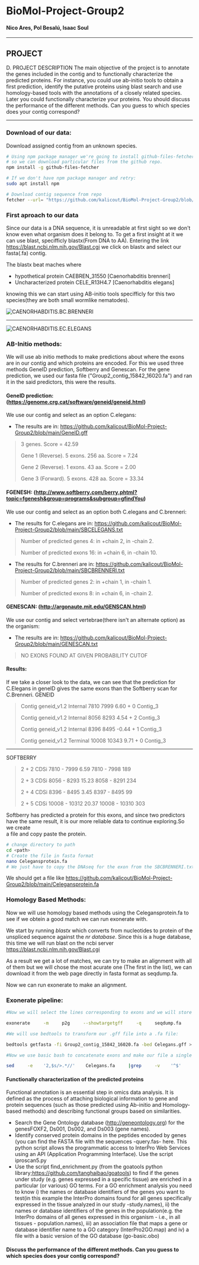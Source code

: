 # BioMol-Project-Group2

#### Nico Ares, Pol Besalú, Isaac Soul
------

## PROJECT

D. PROJECT DESCRIPTION
The main objective of the project is to annotate the genes included in the contig and to functionally characterize the predicted proteins. For instance, you could use ab-initio tools to obtain a first prediction, identify the putative proteins using blast search and use homology-based tools with the annotations of a closely related species. Later you could functionally characterize your proteins. You should discuss the performance of the different methods. Can you guess to which species does your contig correspond?

------

### Download of our data:

Download assigned contig from an unknown species.

```bash
# Using npm package manager we're going to install github-files-fetcher
# so we can download particular files from the github repo.
npm install -g github-files-fetcher

# If we don't have npm package manager and retry:
sudo apt install npm

# Download contig sequence from repo
fetcher --url= "https://github.com/kalicout/BioMol-Project-Group2/blob/main/Group2_contig_15842_16020.fa"
```

### First aproach to our data

Since our data is a DNA sequence, it is unreadable at first sight so we don't know even what organism does it belong to. To get a first insight at it we can use blast, specifficly blastx(From DNA to AA). Entering the link https://blast.ncbi.nlm.nih.gov/Blast.cgi we click on blastx and select our fasta(.fa) contig.

The blastx beat maches where 
* hypothetical protein CAEBREN_31550 [Caenorhabditis brenneri]
* Uncharacterized protein CELE_R13H4.7 [Caenorhabditis elegans]

knowing this we can start using AB-initio tools specifficly for this two species(they are both small wormlike nematodes).


![CAENORHABDITIS.B](https://github.com/kalicout/BioMol-Project-Group2/blob/main/CB.jpg)C.BRENNERI

------

![CAENORHABDITIS.E](https://github.com/kalicout/BioMol-Project-Group2/blob/main/CE.jpg)C.ELEGANS


### AB-Initio methods:
  
We will use ab initio methods to make predictions about where the exons are in our contig and which proteins are encoded. For this we used three methods GeneID prediction, Softberry and Genescan. For the gene prediction, we used our fasta file ("Group2_contig_15842_16020.fa") and ran it in the said predictors, this were the results.
  
  #### GeneID  prediction: (https://genome.crg.cat/software/geneid/geneid.html)
   We use our contig and select as an option C.elegans:
   * The results are in: https://github.com/kalicout/BioMol-Project-Group2/blob/main/GeneID.gff
   > 3 genes. Score = 42.59 
   > 
   > Gene 1 (Reverse). 5 exons. 256 aa. Score = 7.24 
   > 
   > Gene 2 (Reverse). 1 exons. 43 aa. Score = 2.00 
   > 
   > Gene 3 (Forward). 5 exons. 428 aa. Score = 33.34 
  #### FGENESH: (http://www.softberry.com/berry.phtml?topic=fgenesh&group=programs&subgroup=gfindYou)
   We use our contig and select as an option both C.elegans and C.brenneri:
   * The results for C.elegans are in: https://github.com/kalicout/BioMol-Project-Group2/blob/main/SBCELEGANS.txt
   > Number of predicted genes 4: in +chain 2, in -chain 2.
   > 
   > Number of predicted exons 16: in +chain 6, in -chain 10.
   * The results for C.brenneri are in: https://github.com/kalicout/BioMol-Project-Group2/blob/main/SBCBRENNERI.txt
   > Number of predicted genes 2: in +chain 1, in -chain 1.
   > 
   > Number of predicted exons 8: in +chain 6, in -chain 2.

  #### GENESCAN: (http://argonaute.mit.edu/GENSCAN.html)
   We use our contig and select vertebrae(there isn't an alternate option) as the organism:
   * The results are in: https://github.com/kalicout/BioMol-Project-Group2/blob/main/GENESCAN.txt
   > NO EXONS FOUND AT GIVEN PROBABILITY CUTOF
  
  #### Results:
  
  If we take a closer look to the data, we can see that the prediction for C.Elegans in geneID gives the same exons than the Softberry scan for C.Brenneri.
  GENEID
  > Contig	geneid_v1.2	Internal	7810	7999	 6.60	+	0	Contig_3
  > 
  > Contig	geneid_v1.2	Internal	8056	8293	 4.54	+	2	Contig_3
  > 
  > Contig	geneid_v1.2	Internal	8396	8495	-0.44	+	1	Contig_3
  > 
  > Contig	geneid_v1.2	Terminal	10008	10343	 9.71	+	0	Contig_3
  > 
------
  SOFTBERRY
  > 2 +    2 CDSi      7810 -      7999    6.59      7810 -      7998    189
  > 
  > 2 +    3 CDSi      8056 -      8293   15.23      8058 -      8291    234
  > 
  > 2 +    4 CDSi      8396 -      8495    3.45      8397 -      8495     99
  > 
  > 2 +    5 CDSi     10008 -     10312   20.37     10008 -     10310    303
  > 
  
  Softberry has predicted a protein for this exons, and since two predictors have the same result, it is our more reliable data to continue exploring.So we create        
  a file and copy paste the protein.
  ```bash
  # change directory to path
  cd <path>
  # Create the file in fasta format
  nano Celegansprotein.fa
  # We just have to copy the DNAseq for the exon from the SBCBRENNERI.txt file and paste in the terminal, then we use ctrl+X to save the file.
  ```
  We should get a file like https://github.com/kalicout/BioMol-Project-Group2/blob/main/Celegansprotein.fa

### Homology Based Methods:

 Now we will use homology based methods using the Celegansprotein.fa to see if we obtein a good match we can run exonerate with.

We start by running *blastx* which converts from nucleotides to protein of the unspliced sequence against the *nr database*. Since this is a huge database, this time we will run blast on the ncbi server https://blast.ncbi.nlm.nih.gov/Blast.cgi

As a result we get a lot of matches, we can try to make an alignment with all of them but we will chose the most acurate one (The first in the list), we can download it from the web page directly in fasta format as seqdump.fa.

Now we can run exonerate to make an alignment.
### Exonerate pipeline:

```bash
#Now we will select the lines corresponding to exons and we will store them in a .gff file:

exonerate     -m     p2g     --showtargetgff     -q     seqdump.fa     -t Group2_contig_15842_16020.fa -S F| egrep -w exon > Celegans.gff

#We will use bedtools to transform our .gff file into a .fa file:

bedtools getfasta -fi Group2_contig_15842_16020.fa -bed Celegans.gff > Celegans.fa

#Now we use basic bash to concatenate exons and make our file a single line:

sed     -e    '2,$s/>.*//'    Celegans.fa     |grep     -v    '^$'     >exonerate_FOXF2_singleLine.fa
```


#### Functionally characterization of the predicted proteins

Functional annotation is an essential step in omics data analysis. It is defined as the process of attaching biological information to gene and protein sequences (such as those predicted using Ab-initio and Homology-based methods) and describing functional groups based on similarities.

- Search the Gene Ontology database (http://geneontology.org) for the genesFOXF2, Ds001, Ds002, and Ds003 (gene names).
- Identify conserved protein domains in the peptides encoded by genes (you can find the FASTA file with the sequences -query.fas- here. This python script allows the programmatic access to InterPro Web Services using an API (Application Programming Interface). Use the script  iproscan5.py
- Use   the   script  find_enrichment.py (from the  goatools python library;https://github.com/tanghaibao/goatools) to find if the genes under study (e.g. genes expressed in a specific tissue)  are enriched in a particular (or various) GO terms. For a GO enrichment analysis you need to know i) the names or database identifiers of the genes you want to test(in this example the InterPro domains found for all genes specifically expressed in the tissue analyzed in our study -study.names), ii) the names or database identifiers of the genes in the population(e.g. the InterPro domains of all genes expressed in this organism - i.e., in all tissues - population.names), iii) an association file that maps a gene or database identifier name to a GO category (InterPro2GO.map) and iv) a file with a basic version of the GO database (go-basic.obo)



#### Discuss the performance of the different methods. Can you guess to which species does your contig correspond?

